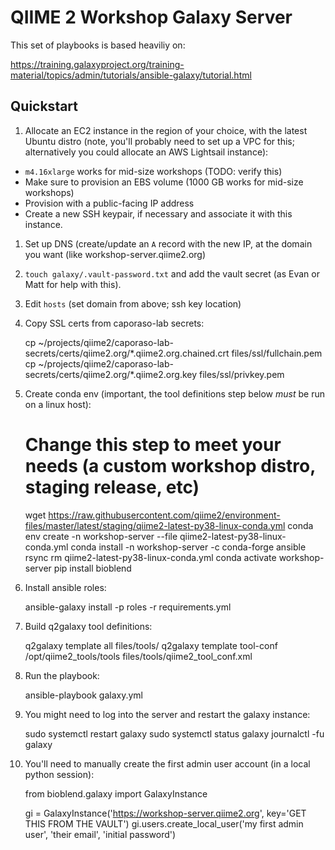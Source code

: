# QIIME 2 Workshop Galaxy Server

This set of playbooks is based heaviliy on:

https://training.galaxyproject.org/training-material/topics/admin/tutorials/ansible-galaxy/tutorial.html

## Quickstart

1. Allocate an EC2 instance in the region of your choice, with the latest
   Ubuntu distro (note, you'll probably need to set up a VPC for this;
   alternatively you could allocate an AWS Lightsail instance):
  - `m4.16xlarge` works for mid-size workshops (TODO: verify this)
  - Make sure to provision an EBS volume (1000 GB works for mid-size workshops)
  - Provision with a public-facing IP address
  - Create a new SSH keypair, if necessary and associate it with this instance.
1. Set up DNS (create/update an `A` record with the new IP, at the domain you
   want (like workshop-server.qiime2.org)
1. `touch galaxy/.vault-password.txt` and add the vault secret (as Evan or Matt
   for help with this).
1. Edit `hosts` (set domain from above; ssh key location)
1. Copy SSL certs from caporaso-lab secrets:

    cp ~/projects/qiime2/caporaso-lab-secrets/certs/qiime2.org/\*.qiime2.org.chained.crt files/ssl/fullchain.pem
    cp ~/projects/qiime2/caporaso-lab-secrets/certs/qiime2.org/\*.qiime2.org.key files/ssl/privkey.pem

1. Create conda env (important, the tool definitions step below _must_ be run
   on a linux host):

    # Change this step to meet your needs (a custom workshop distro, staging release, etc)
    wget https://raw.githubusercontent.com/qiime2/environment-files/master/latest/staging/qiime2-latest-py38-linux-conda.yml
    conda env create -n workshop-server --file qiime2-latest-py38-linux-conda.yml
    conda install -n workshop-server -c conda-forge ansible rsync
    rm qiime2-latest-py38-linux-conda.yml
    conda activate workshop-server
    pip install bioblend

1. Install ansible roles:

    ansible-galaxy install -p roles -r requirements.yml

1. Build q2galaxy tool definitions:

    q2galaxy template all files/tools/
    q2galaxy template tool-conf /opt/qiime2_tools/tools files/tools/qiime2_tool_conf.xml

1. Run the playbook:

    ansible-playbook galaxy.yml

1. You might need to log into the server and restart the galaxy instance:

    sudo systemctl restart galaxy
    sudo systemctl status galaxy
    journalctl -fu galaxy

1. You'll need to manually create the first admin user account (in a local
   python session):

    from bioblend.galaxy import GalaxyInstance

    gi = GalaxyInstance('https://workshop-server.qiime2.org', key='GET THIS FROM THE VAULT')
    gi.users.create_local_user('my first admin user', 'their email', 'initial password')

